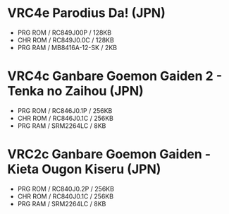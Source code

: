 # VRC4e Parodius Da! (JPN)
* PRG ROM / RC849J00P / 128KB
* CHR ROM / RC849J0.0C / 128KB
* PRG RAM / MB8416A-12-SK / 2KB
# VRC4c Ganbare Goemon Gaiden 2 - Tenka no Zaihou (JPN)
* PRG ROM / RC846J0.1P / 256KB
* CHR ROM / RC846J0.1C / 256KB
* PRG RAM / SRM2264LC / 8KB
# VRC2c Ganbare Goemon Gaiden - Kieta Ougon Kiseru (JPN)
* PRG ROM / RC840J0.2P / 256KB
* CHR ROM / RC840J0.1C / 256KB
* PRG RAM / SRM2264LC / 8KB
